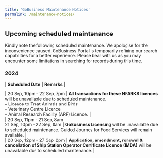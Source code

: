 ```yaml
---
title: 'GoBusiness Maintenance Notices'
permalink: /maintenance-notices/
---
```


## Upcoming scheduled maintenance

Kindly note the following scheduled maintenance. We apologise for the inconvenience caused. 
GoBusiness Portal is temporarily refining our search capabilities for a better experience. Please bear with us as you may encounter some limitations in searching for records during this time.

### 2024 

| **Scheduled Date** | **Remarks** |  


| 20 Sep, 10pm - 22 Sep, 7pm | **All transactions for these NPARKS licences** will be unavailable due to scheduled maintenance.<br>- Licence to Treat Animals and Birds<br>- Veterinary Centre Licence<br>- Animal Research Facility (ARF) Licence. |         
| 20 Sep, 11pm - 21 Sep, 8am<br>21 Sep, 10pm - 22 Sep, 8am | **GoBusiness Licensing** will be unavailable due to scheduled maintenance. Guided Journey for Food Services will remain available. |        
| 20 Sep, 12pm - 27 Sep, 2pm | **Application, amendment, renewal & cancellation of Ship Station Operator Certificate Licence (IMDA)** will be unavailable due to scheduled maintenance. |    





<script src="/jquery/jquery.min.js"></script> <script src="/jquery/resize-tables.js"></script>
